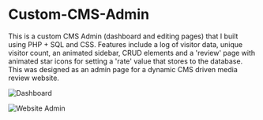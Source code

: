 # Custom-CMS-Admin
This is a custom CMS Admin (dashboard and editing pages) that I built using PHP + SQL and CSS.
Features include a log of visitor data, unique visitor count, an animated sidebar, CRUD elements and a 'review' page with animated star icons for setting a 'rate' value that stores to the database.
This was designed as an admin page for a dynamic CMS driven media review website.


![Dashboard](https://user-images.githubusercontent.com/26525335/153532472-ae046e2b-b83c-4719-aa22-f691ef6d29f5.gif)


![Website Admin](https://user-images.githubusercontent.com/26525335/153532505-e96cc7c9-ca2a-4421-9c76-03d1aec9bab6.gif)
